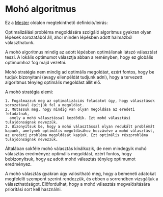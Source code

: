 # Mohó algoritmus

Ez a [Mester](mester.inf.elte.hu) oldalon megtekinthető definíció/leírás:

Optimalizálási probléma megoldására szolgáló algoritmus gyakran olyan lépések sorozatából áll, ahol minden lépésben adott halmazból választhatunk. 

A mohó algoritmus mindig az adott lépésben optimálisnak látszó választást teszi. 
A lokális optimumot választja abban a reményben, hogy ez globális optimumhoz fog majd vezetni.

Mohó stratégia nem mindig ad optimális megoldást, ezért fontos, hogy be tudjuk bizonyítani (avagy ellenpéldát tudjunk adni), hogy a tervezett algoritmus tényleg optimális megoldást állít elő.

A mohó stratégia elemi:

	1. Fogalmazzuk meg az optimalizációs feladatot úgy, hogy választások sorozatával építjük fel a megoldást.
	2. Mutassuk meg, hogy mindig van olyan megoldása az eredeti feladatnak, 
	  amely a mohó választással kezdődik. Ezt mohó választási tulajdonságnak nevezzük.
	3. Bizonyítsuk be, hogy a mohó választással olyan redukált problémát kapunk, amelynek optimális megoldásához hozzávéve a mohó választást, az eredeti probléma megoldását kapjuk. Ezt optimális részprobléma tulajdonságnak nevezzük.

Általában sokféle mohó választás kínálkozik, de nem mindegyik mohó választás eredményez optimális megoldást, ezért fontos, hogy bebizonyítsuk, hogy az adott mohó választás tényleg optimumot eredményez. 

A mohó választás gyakran úgy valósítható meg, hogy a bemeneti adatokat megfelelő szempont szerint rendezzük, és ebben a sorrendben vizsgáljuk a választhatóságot.  Előfordulhat, hogy a mohó választás megvalósítására prioritási sort kell használni.
